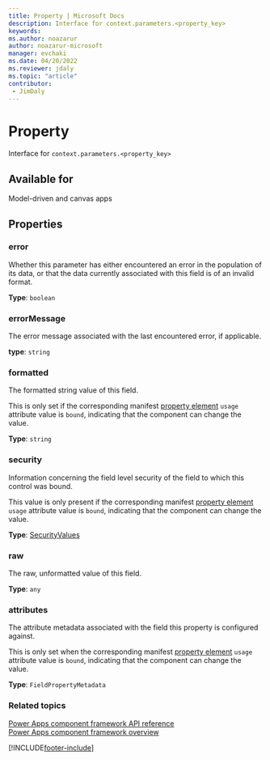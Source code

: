 ```yaml
---
title: Property | Microsoft Docs
description: Interface for context.parameters.<property_key>
keywords:
ms.author: noazarur
author: noazarur-microsoft
manager: evchaki
ms.date: 04/20/2022
ms.reviewer: jdaly
ms.topic: "article"
contributor:
 - JimDaly
---
```


# Property

Interface for `context.parameters.<property_key>`

## Available for

Model-driven and canvas apps

## Properties

### error

Whether this parameter has either encountered an error in the population of its data, or that the data currently associated with this field is of an invalid format.

**Type**: `boolean`

### errorMessage

The error message associated with the last encountered error, if applicable.

**type**: `string`

### formatted

The formatted string value of this field. 

This is only set if the corresponding manifest [property element](../manifest-schema-reference/property.md) `usage` attribute value is `bound`, indicating that the component can change the value.

**Type**: `string`


### security

Information concerning the field level security of the field to which this control was bound. 

This value is only present if the corresponding manifest [property element](../manifest-schema-reference/property.md) `usage` attribute value is `bound`, indicating that the component can change the value.

**Type**: [SecurityValues](securityvalues.md)


### raw

The raw, unformatted value of this field.

**Type**: `any`

### attributes

The attribute metadata associated with the field this property is configured against. 

This is only set when the corresponding manifest [property element](../manifest-schema-reference/property.md) `usage` attribute value is `bound`, indicating that the component can change the value.

**Type**:  `FieldPropertyMetadata`


### Related topics

[Power Apps component framework API reference](../reference/index.md)<br/>
[Power Apps component framework overview](../overview.md)


[!INCLUDE[footer-include](../../../includes/footer-banner.md)]

